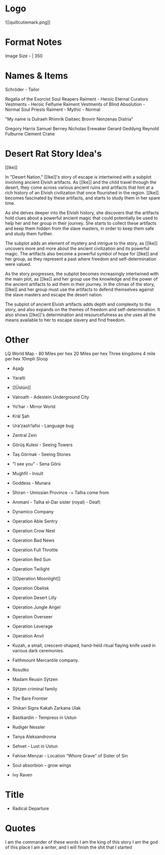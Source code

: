 # Logo
![[quillcutiemark.png]]

# Format Notes

Image Size -  | 350

# Names & Items

Schröder  - Tailor

Regalia of the Exorcist
Soul Reapers Raiment - Heroic
Eternal Curators Vestments - Heroic
Felfume Raiment
Vestments of Blind Absolution - Normal
Soul Priests Raiment - Mythic - Normal

"My name is Dulraeh Rhimrik Daitaec Brovrir Nenzenas Distria"

Gregory Harris
Samuel Berney
Nicholas Erewaker
Gerard Geddyng
Reynold Fulburne
Clement Crane

# Desert Rat Story Idea's

[[Ike]]

In "Desert Nation," [[Ike]]'s story of escape is intertwined with a subplot involving ancient Elvish artifacts. As [[Ike]] and the child travel through the desert, they come across various ancient ruins and artifacts that hint at a rich history of an Elvish civilization that once flourished in the region. [[Ike]] becomes fascinated by these artifacts, and starts to study them in her spare time.

As she delves deeper into the Elvish history, she discovers that the artifacts hold clues about a powerful ancient magic that could potentially be used to help her and her group in their journey. She starts to collect these artifacts and keep them hidden from the slave masters, in order to keep them safe and study them further.

The subplot adds an element of mystery and intrigue to the story, as [[Ike]] uncovers more and more about the ancient civilization and its powerful magic. The artifacts also become a powerful symbol of hope for [[Ike]] and her group, as they represent a past where freedom and self-determination were valued.

As the story progresses, the subplot becomes increasingly intertwined with the main plot, as [[Ike]] and her group use the knowledge and the power of the ancient artifacts to aid them in their journey. In the climax of the story, [[Ike]] and her group must use the artifacts to defend themselves against the slave masters and escape the desert nation.

The subplot of ancient Elvish artifacts adds depth and complexity to the story, and also expands on the themes of freedom and self-determination. It also shows [[Ike]]'s determination and resourcefulness as she uses all the means available to her to escape slavery and find freedom.


# Other

LQ World Map - 80 Miles per hex
20 Miles per hex
Three kingdoms 4 mile per hex
10mph Sloop

- Aşağı
- Yaralti
- [[Üstün]]
- Valroath - Adestein Underground City
- Yo’har - Mirror World

- Kräl Şah

- Ura’zash’lafoi - Language bug
- Zentral Zein


- Görüş Kulesi -  Seeing Towers
- Taş Görmak - Seeing Stones


- "I see you" - Sena Görü

- Mughfil - Insult
- Goddess - Munara
- Shiran - Umissian Province -+ Talha come from
- Ammani - Talha el-Dar sister (royal) - Deaf)

- Dynamico Company

- Operation Able Sentry
- Operation Crow Nest
- Operation Bad News
- Operation Full Throttle
- Operation Red Sun
- Operation Twilight
- [[Operation Moonlight]]
- Operation Obelisk
- Operation Desert Lilly
- Operation Jungle Angel
- Operation Overseer
- Operation Leverage
- Operation Anvil

- Kuzah, a small, crescent-shaped, hand-held ritual flaying knife used in various dark ceremonies.

- Faithmount Mercantile company.

- Rosutko

- Madam Reusin Sÿtzen
- Sÿtzen criminal family

- The Bare Frontier

- Shikari Signs
Kakah
Zarkana
Ulak

- Bastkardin - Tempress in Ustun

- Rudiger Nessler
- Tanya Aleksandrovna
- Sehvet - Lust in Ustun

- Fahise-Menzar - Location “Whore Grave” of Sister of Sin

- Soul absorbion – grow wings

- Ivy Raven

# Title 
- Radical Departure

# Quotes

I am the commander of these words
I am the king of this story
I am the god of this place
I am a writer, and I will finish the shit that I started

